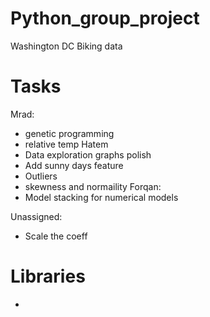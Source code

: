 # Python_group_project
Washington DC Biking data 

# Tasks

Mrad:
  - genetic programming
  - relative temp
Hatem
  - Data exploration graphs polish
  - Add sunny days feature
  - Outliers
  - skewness and normaility
Forqan:
  - Model stacking for numerical models

Unassigned:
  - Scale the coeff

# Libraries

- 
